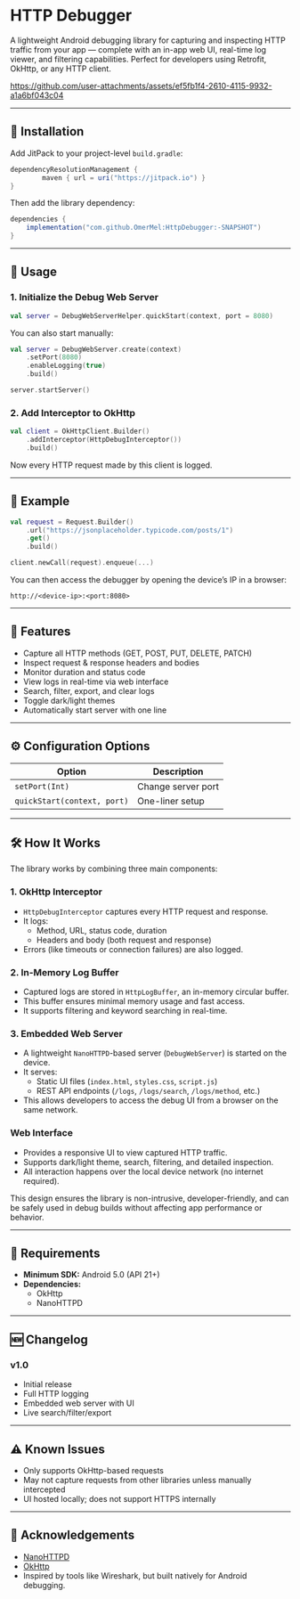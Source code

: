 
# HTTP Debugger

A lightweight Android debugging library for capturing and inspecting HTTP traffic from your app — complete with an in-app web UI, real-time log viewer, and filtering capabilities. Perfect for developers using Retrofit, OkHttp, or any HTTP client.



https://github.com/user-attachments/assets/ef5fb1f4-2610-4115-9932-a1a6bf043c04



---

## 🚀 Installation

Add JitPack to your project-level `build.gradle`:

```groovy
dependencyResolutionManagement {
        maven { url = uri("https://jitpack.io") }
}
```

Then add the library dependency:

```groovy
dependencies {
    implementation("com.github.OmerMel:HttpDebugger:-SNAPSHOT")
}
```

---

## 🧰 Usage

### 1. Initialize the Debug Web Server

```kotlin
val server = DebugWebServerHelper.quickStart(context, port = 8080)
```

You can also start manually:

```kotlin
val server = DebugWebServer.create(context)
    .setPort(8080)
    .enableLogging(true)
    .build()

server.startServer()
```

### 2. Add Interceptor to OkHttp

```kotlin
val client = OkHttpClient.Builder()
    .addInterceptor(HttpDebugInterceptor())
    .build()
```

Now every HTTP request made by this client is logged.

---

## 🧪 Example

```kotlin
val request = Request.Builder()
    .url("https://jsonplaceholder.typicode.com/posts/1")
    .get()
    .build()

client.newCall(request).enqueue(...)
```

You can then access the debugger by opening the device’s IP in a browser:
```
http://<device-ip>:<port:8080>
```

---

## 🎯 Features

- Capture all HTTP methods (GET, POST, PUT, DELETE, PATCH)
- Inspect request & response headers and bodies
- Monitor duration and status code
- View logs in real-time via web interface
- Search, filter, export, and clear logs
- Toggle dark/light themes
- Automatically start server with one line

---

## ⚙️ Configuration Options

| Option              | Description                      |
|---------------------|----------------------------------|
| `setPort(Int)`      | Change server port               |
| `quickStart(context, port)` | One-liner setup           |

---

## 🛠️ How It Works

The library works by combining three main components:

### 1. **OkHttp Interceptor**
- `HttpDebugInterceptor` captures every HTTP request and response.
- It logs:
  - Method, URL, status code, duration
  - Headers and body (both request and response)
- Errors (like timeouts or connection failures) are also logged.

### 2. **In-Memory Log Buffer**
- Captured logs are stored in `HttpLogBuffer`, an in-memory circular buffer.
- This buffer ensures minimal memory usage and fast access.
- It supports filtering and keyword searching in real-time.

### 3. **Embedded Web Server**
- A lightweight `NanoHTTPD`-based server (`DebugWebServer`) is started on the device.
- It serves:
  - Static UI files (`index.html`, `styles.css`, `script.js`)
  - REST API endpoints (`/logs`, `/logs/search`, `/logs/method`, etc.)
- This allows developers to access the debug UI from a browser on the same network.

### Web Interface
- Provides a responsive UI to view captured HTTP traffic.
- Supports dark/light theme, search, filtering, and detailed inspection.
- All interaction happens over the local device network (no internet required).

This design ensures the library is non-intrusive, developer-friendly, and can be safely used in debug builds without affecting app performance or behavior.


---

## 📱 Requirements

- **Minimum SDK:** Android 5.0 (API 21+)
- **Dependencies:**
  - OkHttp
  - NanoHTTPD

---

## 🆕 Changelog

### v1.0

- Initial release
- Full HTTP logging
- Embedded web server with UI
- Live search/filter/export

---

## ⚠️ Known Issues

- Only supports OkHttp-based requests
- May not capture requests from other libraries unless manually intercepted
- UI hosted locally; does not support HTTPS internally
---

## 🙏 Acknowledgements

- [NanoHTTPD](https://github.com/NanoHttpd/nanohttpd)
- [OkHttp](https://square.github.io/okhttp/)
- Inspired by tools like Wireshark, but built natively for Android debugging.
